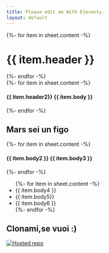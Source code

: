 ```yaml
---
title: Please edit me With Eleventy.
layout: default
---
```





<div class="listing">
{%- for item in sheet.content -%}
  <h1>{{ item.header }} </h1>
{%- endfor -%}
</div>


<div class="listing">
{%- for item in sheet.content -%}
  <h4>{{ item.header2}} {{ item.body }}  </h4>
{%- endfor -%}
</div>




## Mars sei un figo


<div class="listing">
{%- for item in sheet.content -%}
  <h4>{{ item.body2 }} {{ item.body3 }}  </h4>
{%- endfor -%}
</div>
<ul class="listing">
{%- for item in sheet.content -%}
  <li> {{ item.body4 }}  </li>
  <li>{{ item.body5}}  </li>
  <li> {{ item.body6 }}  </li>
{%- endfor -%}
</ul>

## Clonami,se vuoi :)

[![Hosted repo](https://avatars3.githubusercontent.com/u/22106995?s=460&v=4)](https://github.com/trinkolleffe/)



